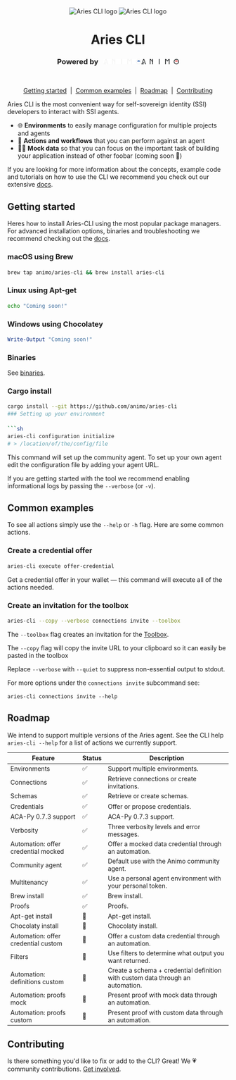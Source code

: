 <p align="center">
  <br />
  <img
    alt="Aries CLI logo"
    src="./images/aries-cli-dark.svg#gh-dark-mode-only"
    height="250px"
  />
   <img
    alt="Aries CLI logo"
    src="./images/aries-cli-light.svg#gh-light-mode-only"
    height="250px"
  />
</p>


<h1 align="center" ><b>Aries CLI</b></h1>


<h3 align="center">Powered by &nbsp; <img src="./images/animo-logo-dark-background.png#gh-dark-mode-only" height="12px"><img src="./images/animo-logo-light-background.png#gh-light-mode-only" height="12px"></h3><br>



<p align="center">
<a href="#getting-started">Getting started</a> &nbsp;|&nbsp;
  <a href="#common-examples">Common examples</a> &nbsp;|&nbsp;
  <a href="#roadmap">Roadmap</a> &nbsp;|&nbsp;
  <a href="#contributing">Contributing</a> 
    
</p>

<!-- Add badges? -->

Aries CLI is the most convenient way for self-sovereign identity (SSI) developers to interact with SSI agents.

* 🌐 **Environments** to easily manage configuration for multiple projects and agents
* 🌟 **Actions and workflows** that you can perform against an agent
* 💅🏻 **Mock data** so that you can focus on the important task of building your application instead of other foobar (coming soon 🚧)

If you are looking for more information about the concepts, example code and tutorials on how to use the CLI we recommend you check out our extensive [docs](https://github.com/animo/aries-cli/pull/www.google.com).


## Getting started

Heres how to install Aries-CLI using the most popular package managers. For advanced installation options, binaries and troubleshooting we recommend checking out the [docs](https://docs.aries-cli.animo.id/).

### macOS using Brew

```sh
brew tap animo/aries-cli && brew install aries-cli
```

### Linux using Apt-get

```sh
echo "Coming soon!"
```

### Windows using Chocolatey

```powershell
Write-Output "Coming soon!"
```

### Binaries

See [binaries](https://github.com/animo/aries-cli/releases).

### Cargo install

```sh
cargo install --git https://github.com/animo/aries-cli
### Setting up your environment

```sh
aries-cli configuration initialize
# > /location/of/the/config/file
```

This command will set up the community agent. To set up your own agent edit
the configuration file by adding your agent URL.

If you are getting started with the tool we recommend enabling informational logs by
passing the `--verbose` (or `-v`).

## Common examples

To see all actions simply use the `--help` or `-h` flag. Here are some common actions.

### Create a credential offer

```sh
aries-cli execute offer-credential
```

 Get a credential offer in your wallet &mdash; this command will execute all of the actions needed.


### Create an invitation for the toolbox

```sh
aries-cli --copy --verbose connections invite --toolbox
```

The `--toolbox` flag creates an invitation for the [Toolbox](https://github.com/hyperledger/aries-toolbox).

The `--copy` flag will copy the invite URL to your clipboard so it can easily be pasted in the toolbox

Replace `--verbose` with `--quiet` to suppress non-essential output to stdout.

For more options under the `connections invite` subcommand see:

```
aries-cli connections invite --help
```


## Roadmap

<!-- TODO: Add more details about the actions and features we support -->
We intend to support multiple versions of the Aries agent. See the CLI help `aries-cli --help` for a list of actions we currently support.

| Feature                             | Status | Description                                                                     |
| ----------------------------------- | ------ | ------------------------------------------------------------------------------- |
| Environments                        | ✅      | Support multiple environments.                                                  |
| Connections                         | ✅      | Retrieve connections or create invitations.                                     |
| Schemas                             | ✅      | Retrieve or create schemas.                                                     |
| Credentials                         | ✅      | Offer or propose credentials.                                                   |
| ACA-Py 0.7.3 support                | ✅      | ACA-Py 0.7.3 support.                                                           |
| Verbosity                           | ✅      | Three verbosity levels and error messages.                                      |
| Automation: offer credential mocked | ✅      | Offer a mocked data credential through an automation.                           |
| Community agent                     | ✅      | Default use with the Animo community agent.                                     |
| Multitenancy                        | ✅      | Use a personal agent environment with your personal token.                      |
| Brew install                        | ✅      | Brew install.                                                                   |
| Proofs                              | ✅      | Proofs.                                                                         |
| Apt-get install                     | 🚧      | Apt-get install.                                                                |
| Chocolaty install                   | 🚧      | Chocolaty install.                                                              |
| Automation: offer credential custom | 🚧      | Offer a custom data credential through an automation.                           |
| Filters                             | 🚧      | Use filters to determine what output you want returned.                         |
| Automation: definitions custom      | 🚧      | Create a schema + credential definition with custom data through an automation. |
| Automation: proofs mock             | 🚧      | Present proof with mock data through an automation.                             |
| Automation: proofs custom           | 🚧      | Present proof with custom data through an automation.                           |


## Contributing

Is there something you'd like to fix or add to the CLI? Great! We 💗 community
contributions. [Get involved](./docs/contributing.md).


